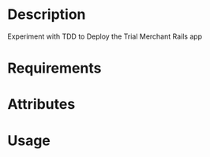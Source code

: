 Description
===========

Experiment with TDD to Deploy the Trial Merchant Rails app 

Requirements
============

Attributes
==========

Usage
=====

